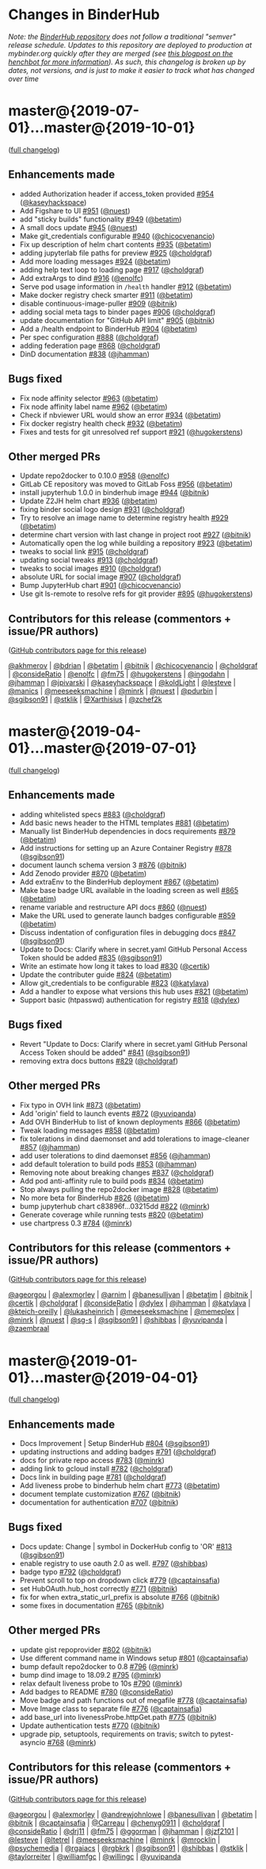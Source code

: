 # Changes in BinderHub

*Note: the [BinderHub repository](https://github.com/jupyterhub/binderhub) does not
follow a traditional "semver" release schedule. Updates to this repository are
deployed to production at mybinder.org quickly after they are merged
(see [this blogpost on the henchbot for more information](https://blog.jupyter.org/automating-mybinder-org-dependency-upgrades-in-10-steps-bb5e38542059)).
As such, this changelog is broken up by dates, not versions, and is just to
make it easier to track what has changed over time*


# master@{2019-07-01}...master@{2019-10-01}
([full changelog](https://github.com/jupyterhub/binderhub/compare/01b1c59b9e7dc81250c1ed579c492ec2fd6baaf6...a168d069772012c52f9ac7056ec22d779927ae69))


## Enhancements made
* added  Authorization header if access_token provided [#954](https://github.com/jupyterhub/binderhub/pull/954) ([@kaseyhackspace](https://github.com/kaseyhackspace))
* Add Figshare to UI [#951](https://github.com/jupyterhub/binderhub/pull/951) ([@nuest](https://github.com/nuest))
* add "sticky builds" functionality [#949](https://github.com/jupyterhub/binderhub/pull/949) ([@betatim](https://github.com/betatim))
* A small docs update [#945](https://github.com/jupyterhub/binderhub/pull/945) ([@nuest](https://github.com/nuest))
* Make git_credentials configurable [#940](https://github.com/jupyterhub/binderhub/pull/940) ([@chicocvenancio](https://github.com/chicocvenancio))
* Fix up description of helm chart contents [#935](https://github.com/jupyterhub/binderhub/pull/935) ([@betatim](https://github.com/betatim))
* adding jupyterlab file paths for preview [#925](https://github.com/jupyterhub/binderhub/pull/925) ([@choldgraf](https://github.com/choldgraf))
* Add more loading messages [#924](https://github.com/jupyterhub/binderhub/pull/924) ([@betatim](https://github.com/betatim))
* adding help text loop to loading page [#917](https://github.com/jupyterhub/binderhub/pull/917) ([@choldgraf](https://github.com/choldgraf))
* Add extraArgs to dind [#916](https://github.com/jupyterhub/binderhub/pull/916) ([@enolfc](https://github.com/enolfc))
* Serve pod usage information in `/health` handler [#912](https://github.com/jupyterhub/binderhub/pull/912) ([@betatim](https://github.com/betatim))
* Make docker registry check smarter [#911](https://github.com/jupyterhub/binderhub/pull/911) ([@betatim](https://github.com/betatim))
* disable continuous-image-puller [#909](https://github.com/jupyterhub/binderhub/pull/909) ([@bitnik](https://github.com/bitnik))
* adding social meta tags to binder pages [#906](https://github.com/jupyterhub/binderhub/pull/906) ([@choldgraf](https://github.com/choldgraf))
* update documentation for "GitHub API limit" [#905](https://github.com/jupyterhub/binderhub/pull/905) ([@bitnik](https://github.com/bitnik))
* Add a /health endpoint to BinderHub [#904](https://github.com/jupyterhub/binderhub/pull/904) ([@betatim](https://github.com/betatim))
* Per spec configuration [#888](https://github.com/jupyterhub/binderhub/pull/888) ([@choldgraf](https://github.com/choldgraf))
* adding federation page [#868](https://github.com/jupyterhub/binderhub/pull/868) ([@choldgraf](https://github.com/choldgraf))
* DinD documentation [#838](https://github.com/jupyterhub/binderhub/pull/838) ([@jhamman](https://github.com/jhamman))

## Bugs fixed
* Fix node affinity selector [#963](https://github.com/jupyterhub/binderhub/pull/963) ([@betatim](https://github.com/betatim))
* Fix node affinity label name [#962](https://github.com/jupyterhub/binderhub/pull/962) ([@betatim](https://github.com/betatim))
* Check if nbviewer URL would show an error [#934](https://github.com/jupyterhub/binderhub/pull/934) ([@betatim](https://github.com/betatim))
* Fix docker registry health check [#932](https://github.com/jupyterhub/binderhub/pull/932) ([@betatim](https://github.com/betatim))
* Fixes and tests for git unresolved ref support [#921](https://github.com/jupyterhub/binderhub/pull/921) ([@hugokerstens](https://github.com/hugokerstens))

## Other merged PRs
* Update repo2docker to 0.10.0 [#958](https://github.com/jupyterhub/binderhub/pull/958) ([@enolfc](https://github.com/enolfc))
* GitLab CE repository was moved to GitLab Foss [#956](https://github.com/jupyterhub/binderhub/pull/956) ([@betatim](https://github.com/betatim))
* install jupyterhub 1.0.0 in binderhub image [#944](https://github.com/jupyterhub/binderhub/pull/944) ([@bitnik](https://github.com/bitnik))
* Update Z2JH helm chart [#936](https://github.com/jupyterhub/binderhub/pull/936) ([@betatim](https://github.com/betatim))
* fixing binder social logo design [#931](https://github.com/jupyterhub/binderhub/pull/931) ([@choldgraf](https://github.com/choldgraf))
* Try to resolve an image name to determine registry health [#929](https://github.com/jupyterhub/binderhub/pull/929) ([@betatim](https://github.com/betatim))
* determine chart version with last change in project root [#927](https://github.com/jupyterhub/binderhub/pull/927) ([@bitnik](https://github.com/bitnik))
* Automatically open the log while building a repository [#923](https://github.com/jupyterhub/binderhub/pull/923) ([@betatim](https://github.com/betatim))
* tweaks to social link [#915](https://github.com/jupyterhub/binderhub/pull/915) ([@choldgraf](https://github.com/choldgraf))
* updating social tweaks [#913](https://github.com/jupyterhub/binderhub/pull/913) ([@choldgraf](https://github.com/choldgraf))
* tweaks to social images [#910](https://github.com/jupyterhub/binderhub/pull/910) ([@choldgraf](https://github.com/choldgraf))
* absolute URL for social image [#907](https://github.com/jupyterhub/binderhub/pull/907) ([@choldgraf](https://github.com/choldgraf))
* Bump JupyterHub chart [#901](https://github.com/jupyterhub/binderhub/pull/901) ([@chicocvenancio](https://github.com/chicocvenancio))
* Use git ls-remote to resolve refs for git provider [#895](https://github.com/jupyterhub/binderhub/pull/895) ([@hugokerstens](https://github.com/hugokerstens))

## Contributors for this release (commentors + issue/PR authors)
([GitHub contributors page for this release](https://github.com/jupyterhub/binderhub/graphs/contributors?from=2019-07-01&to=2019-10-01&type=c))

[@akhmerov](https://github.com/search?q=repo%3Ajupyterhub%2Fbinderhub+involves%3Aakhmerov+updated%3A2019-07-01..2019-10-01&type=Issues) | [@bdrian](https://github.com/search?q=repo%3Ajupyterhub%2Fbinderhub+involves%3Abdrian+updated%3A2019-07-01..2019-10-01&type=Issues) | [@betatim](https://github.com/search?q=repo%3Ajupyterhub%2Fbinderhub+involves%3Abetatim+updated%3A2019-07-01..2019-10-01&type=Issues) | [@bitnik](https://github.com/search?q=repo%3Ajupyterhub%2Fbinderhub+involves%3Abitnik+updated%3A2019-07-01..2019-10-01&type=Issues) | [@chicocvenancio](https://github.com/search?q=repo%3Ajupyterhub%2Fbinderhub+involves%3Achicocvenancio+updated%3A2019-07-01..2019-10-01&type=Issues) | [@choldgraf](https://github.com/search?q=repo%3Ajupyterhub%2Fbinderhub+involves%3Acholdgraf+updated%3A2019-07-01..2019-10-01&type=Issues) | [@consideRatio](https://github.com/search?q=repo%3Ajupyterhub%2Fbinderhub+involves%3AconsideRatio+updated%3A2019-07-01..2019-10-01&type=Issues) | [@enolfc](https://github.com/search?q=repo%3Ajupyterhub%2Fbinderhub+involves%3Aenolfc+updated%3A2019-07-01..2019-10-01&type=Issues) | [@fm75](https://github.com/search?q=repo%3Ajupyterhub%2Fbinderhub+involves%3Afm75+updated%3A2019-07-01..2019-10-01&type=Issues) | [@hugokerstens](https://github.com/search?q=repo%3Ajupyterhub%2Fbinderhub+involves%3Ahugokerstens+updated%3A2019-07-01..2019-10-01&type=Issues) | [@ingodahn](https://github.com/search?q=repo%3Ajupyterhub%2Fbinderhub+involves%3Aingodahn+updated%3A2019-07-01..2019-10-01&type=Issues) | [@jhamman](https://github.com/search?q=repo%3Ajupyterhub%2Fbinderhub+involves%3Ajhamman+updated%3A2019-07-01..2019-10-01&type=Issues) | [@jpivarski](https://github.com/search?q=repo%3Ajupyterhub%2Fbinderhub+involves%3Ajpivarski+updated%3A2019-07-01..2019-10-01&type=Issues) | [@kaseyhackspace](https://github.com/search?q=repo%3Ajupyterhub%2Fbinderhub+involves%3Akaseyhackspace+updated%3A2019-07-01..2019-10-01&type=Issues) | [@koldLight](https://github.com/search?q=repo%3Ajupyterhub%2Fbinderhub+involves%3AkoldLight+updated%3A2019-07-01..2019-10-01&type=Issues) | [@lesteve](https://github.com/search?q=repo%3Ajupyterhub%2Fbinderhub+involves%3Alesteve+updated%3A2019-07-01..2019-10-01&type=Issues) | [@manics](https://github.com/search?q=repo%3Ajupyterhub%2Fbinderhub+involves%3Amanics+updated%3A2019-07-01..2019-10-01&type=Issues) | [@meeseeksmachine](https://github.com/search?q=repo%3Ajupyterhub%2Fbinderhub+involves%3Ameeseeksmachine+updated%3A2019-07-01..2019-10-01&type=Issues) | [@minrk](https://github.com/search?q=repo%3Ajupyterhub%2Fbinderhub+involves%3Aminrk+updated%3A2019-07-01..2019-10-01&type=Issues) | [@nuest](https://github.com/search?q=repo%3Ajupyterhub%2Fbinderhub+involves%3Anuest+updated%3A2019-07-01..2019-10-01&type=Issues) | [@pdurbin](https://github.com/search?q=repo%3Ajupyterhub%2Fbinderhub+involves%3Apdurbin+updated%3A2019-07-01..2019-10-01&type=Issues) | [@sgibson91](https://github.com/search?q=repo%3Ajupyterhub%2Fbinderhub+involves%3Asgibson91+updated%3A2019-07-01..2019-10-01&type=Issues) | [@stklik](https://github.com/search?q=repo%3Ajupyterhub%2Fbinderhub+involves%3Astklik+updated%3A2019-07-01..2019-10-01&type=Issues) | [@Xarthisius](https://github.com/search?q=repo%3Ajupyterhub%2Fbinderhub+involves%3AXarthisius+updated%3A2019-07-01..2019-10-01&type=Issues) | [@zchef2k](https://github.com/search?q=repo%3Ajupyterhub%2Fbinderhub+involves%3Azchef2k+updated%3A2019-07-01..2019-10-01&type=Issues)


# master@{2019-04-01}...master@{2019-07-01}
([full changelog](https://github.com/jupyterhub/binderhub/compare/1835d07222388da2a23765899cd006e6f6462827...472890149128ad350c2cf7bd934de1075fe3e3a8))


## Enhancements made
* adding whitelisted specs [#883](https://github.com/jupyterhub/binderhub/pull/883) ([@choldgraf](https://github.com/choldgraf))
* Add basic news header to the HTML templates [#881](https://github.com/jupyterhub/binderhub/pull/881) ([@betatim](https://github.com/betatim))
* Manually list BinderHub dependencies in docs requirements [#879](https://github.com/jupyterhub/binderhub/pull/879) ([@betatim](https://github.com/betatim))
* Add instructions for setting up an Azure Container Registry [#878](https://github.com/jupyterhub/binderhub/pull/878) ([@sgibson91](https://github.com/sgibson91))
* document launch schema version 3 [#876](https://github.com/jupyterhub/binderhub/pull/876) ([@bitnik](https://github.com/bitnik))
* Add Zenodo provider [#870](https://github.com/jupyterhub/binderhub/pull/870) ([@betatim](https://github.com/betatim))
* Add extraEnv to the BinderHub deployment [#867](https://github.com/jupyterhub/binderhub/pull/867) ([@betatim](https://github.com/betatim))
* Make base badge URL available in the loading screen as well [#865](https://github.com/jupyterhub/binderhub/pull/865) ([@betatim](https://github.com/betatim))
* rename variable and restructure API docs [#860](https://github.com/jupyterhub/binderhub/pull/860) ([@nuest](https://github.com/nuest))
* Make the URL used to generate launch badges configurable [#859](https://github.com/jupyterhub/binderhub/pull/859) ([@betatim](https://github.com/betatim))
* Discuss indentation of configuration files in debugging docs [#847](https://github.com/jupyterhub/binderhub/pull/847) ([@sgibson91](https://github.com/sgibson91))
* Update to Docs: Clarify where in secret.yaml GitHub Personal Access Token should be added [#835](https://github.com/jupyterhub/binderhub/pull/835) ([@sgibson91](https://github.com/sgibson91))
* Write an estimate how long it takes to load [#830](https://github.com/jupyterhub/binderhub/pull/830) ([@certik](https://github.com/certik))
* Update the contributer guide [#824](https://github.com/jupyterhub/binderhub/pull/824) ([@betatim](https://github.com/betatim))
* Allow git_credentials to be configurable [#823](https://github.com/jupyterhub/binderhub/pull/823) ([@katylava](https://github.com/katylava))
* Add a handler to expose what versions this hub uses [#821](https://github.com/jupyterhub/binderhub/pull/821) ([@betatim](https://github.com/betatim))
* Support basic (htpasswd) authentication for registry [#818](https://github.com/jupyterhub/binderhub/pull/818) ([@dylex](https://github.com/dylex))

## Bugs fixed
* Revert "Update to Docs: Clarify where in secret.yaml GitHub Personal Access Token should be added" [#841](https://github.com/jupyterhub/binderhub/pull/841) ([@sgibson91](https://github.com/sgibson91))
* removing extra docs buttons [#829](https://github.com/jupyterhub/binderhub/pull/829) ([@choldgraf](https://github.com/choldgraf))

## Other merged PRs
* Fix typo in OVH link [#873](https://github.com/jupyterhub/binderhub/pull/873) ([@betatim](https://github.com/betatim))
* Add 'origin' field to launch events [#872](https://github.com/jupyterhub/binderhub/pull/872) ([@yuvipanda](https://github.com/yuvipanda))
* Add OVH BinderHub to list of known deployments [#866](https://github.com/jupyterhub/binderhub/pull/866) ([@betatim](https://github.com/betatim))
* Tweak loading messages [#858](https://github.com/jupyterhub/binderhub/pull/858) ([@betatim](https://github.com/betatim))
* fix tolerations in dind daemonset and add tolerations to image-cleaner [#857](https://github.com/jupyterhub/binderhub/pull/857) ([@jhamman](https://github.com/jhamman))
* add user tolerations to dind daemonset [#856](https://github.com/jupyterhub/binderhub/pull/856) ([@jhamman](https://github.com/jhamman))
* add default toleration to build pods [#853](https://github.com/jupyterhub/binderhub/pull/853) ([@jhamman](https://github.com/jhamman))
* Removing note about breaking changes [#837](https://github.com/jupyterhub/binderhub/pull/837) ([@choldgraf](https://github.com/choldgraf))
* Add pod anti-affinity rule to build pods [#834](https://github.com/jupyterhub/binderhub/pull/834) ([@betatim](https://github.com/betatim))
* Stop always pulling the repo2docker image [#828](https://github.com/jupyterhub/binderhub/pull/828) ([@betatim](https://github.com/betatim))
* No more beta for BinderHub [#826](https://github.com/jupyterhub/binderhub/pull/826) ([@betatim](https://github.com/betatim))
* bump jupyterhub chart c83896f...03215dd [#822](https://github.com/jupyterhub/binderhub/pull/822) ([@minrk](https://github.com/minrk))
* Generate coverage while running tests [#820](https://github.com/jupyterhub/binderhub/pull/820) ([@betatim](https://github.com/betatim))
* use chartpress 0.3 [#784](https://github.com/jupyterhub/binderhub/pull/784) ([@minrk](https://github.com/minrk))

## Contributors for this release (commentors + issue/PR authors)
([GitHub contributors page for this release](https://github.com/jupyterhub/binderhub/graphs/contributors?from=2019-04-01&to=2019-07-01&type=c))

[@ageorgou](https://github.com/search?q=repo%3Ajupyterhub%2Fbinderhub+involves%3Aageorgou+updated%3A2019-04-01..2019-07-01&type=Issues) | [@alexmorley](https://github.com/search?q=repo%3Ajupyterhub%2Fbinderhub+involves%3Aalexmorley+updated%3A2019-04-01..2019-07-01&type=Issues) | [@arnim](https://github.com/search?q=repo%3Ajupyterhub%2Fbinderhub+involves%3Aarnim+updated%3A2019-04-01..2019-07-01&type=Issues) | [@banesullivan](https://github.com/search?q=repo%3Ajupyterhub%2Fbinderhub+involves%3Abanesullivan+updated%3A2019-04-01..2019-07-01&type=Issues) | [@betatim](https://github.com/search?q=repo%3Ajupyterhub%2Fbinderhub+involves%3Abetatim+updated%3A2019-04-01..2019-07-01&type=Issues) | [@bitnik](https://github.com/search?q=repo%3Ajupyterhub%2Fbinderhub+involves%3Abitnik+updated%3A2019-04-01..2019-07-01&type=Issues) | [@certik](https://github.com/search?q=repo%3Ajupyterhub%2Fbinderhub+involves%3Acertik+updated%3A2019-04-01..2019-07-01&type=Issues) | [@choldgraf](https://github.com/search?q=repo%3Ajupyterhub%2Fbinderhub+involves%3Acholdgraf+updated%3A2019-04-01..2019-07-01&type=Issues) | [@consideRatio](https://github.com/search?q=repo%3Ajupyterhub%2Fbinderhub+involves%3AconsideRatio+updated%3A2019-04-01..2019-07-01&type=Issues) | [@dylex](https://github.com/search?q=repo%3Ajupyterhub%2Fbinderhub+involves%3Adylex+updated%3A2019-04-01..2019-07-01&type=Issues) | [@jhamman](https://github.com/search?q=repo%3Ajupyterhub%2Fbinderhub+involves%3Ajhamman+updated%3A2019-04-01..2019-07-01&type=Issues) | [@katylava](https://github.com/search?q=repo%3Ajupyterhub%2Fbinderhub+involves%3Akatylava+updated%3A2019-04-01..2019-07-01&type=Issues) | [@kteich-oreilly](https://github.com/search?q=repo%3Ajupyterhub%2Fbinderhub+involves%3Akteich-oreilly+updated%3A2019-04-01..2019-07-01&type=Issues) | [@lukasheinrich](https://github.com/search?q=repo%3Ajupyterhub%2Fbinderhub+involves%3Alukasheinrich+updated%3A2019-04-01..2019-07-01&type=Issues) | [@meeseeksmachine](https://github.com/search?q=repo%3Ajupyterhub%2Fbinderhub+involves%3Ameeseeksmachine+updated%3A2019-04-01..2019-07-01&type=Issues) | [@memeplex](https://github.com/search?q=repo%3Ajupyterhub%2Fbinderhub+involves%3Amemeplex+updated%3A2019-04-01..2019-07-01&type=Issues) | [@minrk](https://github.com/search?q=repo%3Ajupyterhub%2Fbinderhub+involves%3Aminrk+updated%3A2019-04-01..2019-07-01&type=Issues) | [@nuest](https://github.com/search?q=repo%3Ajupyterhub%2Fbinderhub+involves%3Anuest+updated%3A2019-04-01..2019-07-01&type=Issues) | [@sg-s](https://github.com/search?q=repo%3Ajupyterhub%2Fbinderhub+involves%3Asg-s+updated%3A2019-04-01..2019-07-01&type=Issues) | [@sgibson91](https://github.com/search?q=repo%3Ajupyterhub%2Fbinderhub+involves%3Asgibson91+updated%3A2019-04-01..2019-07-01&type=Issues) | [@shibbas](https://github.com/search?q=repo%3Ajupyterhub%2Fbinderhub+involves%3Ashibbas+updated%3A2019-04-01..2019-07-01&type=Issues) | [@yuvipanda](https://github.com/search?q=repo%3Ajupyterhub%2Fbinderhub+involves%3Ayuvipanda+updated%3A2019-04-01..2019-07-01&type=Issues) | [@zaembraal](https://github.com/search?q=repo%3Ajupyterhub%2Fbinderhub+involves%3Azaembraal+updated%3A2019-04-01..2019-07-01&type=Issues)


# master@{2019-01-01}...master@{2019-04-01}
([full changelog](https://github.com/jupyterhub/binderhub/compare/7eb80f137e141e3751ffe544f0fbb3589330fb07...6b2908d7aaf4a7ec62beed0019de54db06494214))


## Enhancements made
* Docs Improvement | Setup BinderHub [#804](https://github.com/jupyterhub/binderhub/pull/804) ([@sgibson91](https://github.com/sgibson91))
* updating instructions and adding badges [#791](https://github.com/jupyterhub/binderhub/pull/791) ([@choldgraf](https://github.com/choldgraf))
* docs for private repo access [#783](https://github.com/jupyterhub/binderhub/pull/783) ([@minrk](https://github.com/minrk))
* adding link to gcloud install [#782](https://github.com/jupyterhub/binderhub/pull/782) ([@choldgraf](https://github.com/choldgraf))
* Docs link in building page [#781](https://github.com/jupyterhub/binderhub/pull/781) ([@choldgraf](https://github.com/choldgraf))
* Add liveness probe to binderhub helm chart [#773](https://github.com/jupyterhub/binderhub/pull/773) ([@betatim](https://github.com/betatim))
* document template customization [#767](https://github.com/jupyterhub/binderhub/pull/767) ([@bitnik](https://github.com/bitnik))
* documentation for authentication [#707](https://github.com/jupyterhub/binderhub/pull/707) ([@bitnik](https://github.com/bitnik))

## Bugs fixed
* Docs update: Change | symbol in DockerHub config to 'OR' [#813](https://github.com/jupyterhub/binderhub/pull/813) ([@sgibson91](https://github.com/sgibson91))
* enable registry to use oauth 2.0 as well. [#797](https://github.com/jupyterhub/binderhub/pull/797) ([@shibbas](https://github.com/shibbas))
* badge typo [#792](https://github.com/jupyterhub/binderhub/pull/792) ([@choldgraf](https://github.com/choldgraf))
* Prevent scroll to top on dropdown click [#779](https://github.com/jupyterhub/binderhub/pull/779) ([@captainsafia](https://github.com/captainsafia))
* set HubOAuth.hub_host correctly [#771](https://github.com/jupyterhub/binderhub/pull/771) ([@bitnik](https://github.com/bitnik))
* fix for when extra_static_url_prefix is absolute [#766](https://github.com/jupyterhub/binderhub/pull/766) ([@bitnik](https://github.com/bitnik))
* some fixes in documentation [#765](https://github.com/jupyterhub/binderhub/pull/765) ([@bitnik](https://github.com/bitnik))

## Other merged PRs
* update gist repoprovider [#802](https://github.com/jupyterhub/binderhub/pull/802) ([@bitnik](https://github.com/bitnik))
* Use different command name in Windows setup [#801](https://github.com/jupyterhub/binderhub/pull/801) ([@captainsafia](https://github.com/captainsafia))
* bump default repo2docker to 0.8 [#796](https://github.com/jupyterhub/binderhub/pull/796) ([@minrk](https://github.com/minrk))
* bump dind image to 18.09.2 [#795](https://github.com/jupyterhub/binderhub/pull/795) ([@minrk](https://github.com/minrk))
* relax default liveness probe to 10s [#790](https://github.com/jupyterhub/binderhub/pull/790) ([@minrk](https://github.com/minrk))
* Add badges to README [#780](https://github.com/jupyterhub/binderhub/pull/780) ([@consideRatio](https://github.com/consideRatio))
* Move badge and path functions out of megafile [#778](https://github.com/jupyterhub/binderhub/pull/778) ([@captainsafia](https://github.com/captainsafia))
* Move Image class to separate file [#776](https://github.com/jupyterhub/binderhub/pull/776) ([@captainsafia](https://github.com/captainsafia))
* add base_url into livenessProbe.httpGet.path [#775](https://github.com/jupyterhub/binderhub/pull/775) ([@bitnik](https://github.com/bitnik))
* Update authentication tests [#770](https://github.com/jupyterhub/binderhub/pull/770) ([@bitnik](https://github.com/bitnik))
* upgrade pip, setuptools, requirements on travis; switch to pytest-asyncio [#768](https://github.com/jupyterhub/binderhub/pull/768) ([@minrk](https://github.com/minrk))

## Contributors for this release (commentors + issue/PR authors)
([GitHub contributors page for this release](https://github.com/jupyterhub/binderhub/graphs/contributors?from=2019-01-01&to=2019-04-01&type=c))

[@ageorgou](https://github.com/search?q=repo%3Ajupyterhub%2Fbinderhub+involves%3Aageorgou+updated%3A2019-01-01..2019-04-01&type=Issues) | [@alexmorley](https://github.com/search?q=repo%3Ajupyterhub%2Fbinderhub+involves%3Aalexmorley+updated%3A2019-01-01..2019-04-01&type=Issues) | [@andrewjohnlowe](https://github.com/search?q=repo%3Ajupyterhub%2Fbinderhub+involves%3Aandrewjohnlowe+updated%3A2019-01-01..2019-04-01&type=Issues) | [@banesullivan](https://github.com/search?q=repo%3Ajupyterhub%2Fbinderhub+involves%3Abanesullivan+updated%3A2019-01-01..2019-04-01&type=Issues) | [@betatim](https://github.com/search?q=repo%3Ajupyterhub%2Fbinderhub+involves%3Abetatim+updated%3A2019-01-01..2019-04-01&type=Issues) | [@bitnik](https://github.com/search?q=repo%3Ajupyterhub%2Fbinderhub+involves%3Abitnik+updated%3A2019-01-01..2019-04-01&type=Issues) | [@captainsafia](https://github.com/search?q=repo%3Ajupyterhub%2Fbinderhub+involves%3Acaptainsafia+updated%3A2019-01-01..2019-04-01&type=Issues) | [@Carreau](https://github.com/search?q=repo%3Ajupyterhub%2Fbinderhub+involves%3ACarreau+updated%3A2019-01-01..2019-04-01&type=Issues) | [@chenyg0911](https://github.com/search?q=repo%3Ajupyterhub%2Fbinderhub+involves%3Achenyg0911+updated%3A2019-01-01..2019-04-01&type=Issues) | [@choldgraf](https://github.com/search?q=repo%3Ajupyterhub%2Fbinderhub+involves%3Acholdgraf+updated%3A2019-01-01..2019-04-01&type=Issues) | [@consideRatio](https://github.com/search?q=repo%3Ajupyterhub%2Fbinderhub+involves%3AconsideRatio+updated%3A2019-01-01..2019-04-01&type=Issues) | [@drj11](https://github.com/search?q=repo%3Ajupyterhub%2Fbinderhub+involves%3Adrj11+updated%3A2019-01-01..2019-04-01&type=Issues) | [@fm75](https://github.com/search?q=repo%3Ajupyterhub%2Fbinderhub+involves%3Afm75+updated%3A2019-01-01..2019-04-01&type=Issues) | [@ggorman](https://github.com/search?q=repo%3Ajupyterhub%2Fbinderhub+involves%3Aggorman+updated%3A2019-01-01..2019-04-01&type=Issues) | [@jhamman](https://github.com/search?q=repo%3Ajupyterhub%2Fbinderhub+involves%3Ajhamman+updated%3A2019-01-01..2019-04-01&type=Issues) | [@jzf2101](https://github.com/search?q=repo%3Ajupyterhub%2Fbinderhub+involves%3Ajzf2101+updated%3A2019-01-01..2019-04-01&type=Issues) | [@lesteve](https://github.com/search?q=repo%3Ajupyterhub%2Fbinderhub+involves%3Alesteve+updated%3A2019-01-01..2019-04-01&type=Issues) | [@ltetrel](https://github.com/search?q=repo%3Ajupyterhub%2Fbinderhub+involves%3Altetrel+updated%3A2019-01-01..2019-04-01&type=Issues) | [@meeseeksmachine](https://github.com/search?q=repo%3Ajupyterhub%2Fbinderhub+involves%3Ameeseeksmachine+updated%3A2019-01-01..2019-04-01&type=Issues) | [@minrk](https://github.com/search?q=repo%3Ajupyterhub%2Fbinderhub+involves%3Aminrk+updated%3A2019-01-01..2019-04-01&type=Issues) | [@mrocklin](https://github.com/search?q=repo%3Ajupyterhub%2Fbinderhub+involves%3Amrocklin+updated%3A2019-01-01..2019-04-01&type=Issues) | [@psychemedia](https://github.com/search?q=repo%3Ajupyterhub%2Fbinderhub+involves%3Apsychemedia+updated%3A2019-01-01..2019-04-01&type=Issues) | [@rgaiacs](https://github.com/search?q=repo%3Ajupyterhub%2Fbinderhub+involves%3Argaiacs+updated%3A2019-01-01..2019-04-01&type=Issues) | [@rgbkrk](https://github.com/search?q=repo%3Ajupyterhub%2Fbinderhub+involves%3Argbkrk+updated%3A2019-01-01..2019-04-01&type=Issues) | [@sgibson91](https://github.com/search?q=repo%3Ajupyterhub%2Fbinderhub+involves%3Asgibson91+updated%3A2019-01-01..2019-04-01&type=Issues) | [@shibbas](https://github.com/search?q=repo%3Ajupyterhub%2Fbinderhub+involves%3Ashibbas+updated%3A2019-01-01..2019-04-01&type=Issues) | [@stklik](https://github.com/search?q=repo%3Ajupyterhub%2Fbinderhub+involves%3Astklik+updated%3A2019-01-01..2019-04-01&type=Issues) | [@taylorreiter](https://github.com/search?q=repo%3Ajupyterhub%2Fbinderhub+involves%3Ataylorreiter+updated%3A2019-01-01..2019-04-01&type=Issues) | [@williamfgc](https://github.com/search?q=repo%3Ajupyterhub%2Fbinderhub+involves%3Awilliamfgc+updated%3A2019-01-01..2019-04-01&type=Issues) | [@willingc](https://github.com/search?q=repo%3Ajupyterhub%2Fbinderhub+involves%3Awillingc+updated%3A2019-01-01..2019-04-01&type=Issues) | [@yuvipanda](https://github.com/search?q=repo%3Ajupyterhub%2Fbinderhub+involves%3Ayuvipanda+updated%3A2019-01-01..2019-04-01&type=Issues)
